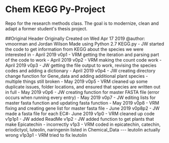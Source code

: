 # Chem KEGG Py-Project 
Repo for the research methods class. The goal is to modernize, clean and adapt a former student's thesis project.

##Original Header
Originally Created on Wed Apr 17 2019
@author: vmoorman and Jordan Wilson
Made using Python 2.7
KEGG.py - JW started the code to get information from KEGG about the species we were interested in - April 2019
v0p1 - VRM getting the iteration and parsing part of the code to work - April 2019
v0p2 - VRM making the count code work - April 2019
v0p3 - JW getting the file output to work, revising the species codes and adding a dictionary - April 2019
v0p4 - JW creating directory change function for Gene_data and adding additional plant species - multiple things still broken - May 2019
v0p5 - VRM cleaned up some duplicate issues, folder locations, and ensured that species are written out in full  - May 2019
v0p6 - JW creating function for master FASTA file (error occurs when running every entry) - May 2019
v0p7 - JW editing lists for master fasta function and updating fasta function - May 2019
v0p8 - VRM fixing and creating gene list for master fasta file - June 2019
v0p8p2 - JW made a fasta file for each EC#- June 2019
v1p0 - VRM cleaned up code
v1p1p1 - JW added ReadMe
v1p2 - JW added function to get plants that make Epicatechin - incorrectly
v1p3 - VRM coded in epicatechin, catechin, eriodictyol, luteolin, naringenin listed in Chemical_Data --- leutolin actually wrong
v1p3p1 - VRM tried to fix leutolin
